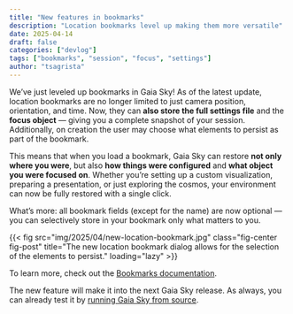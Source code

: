 ```yaml
---
title: "New features in bookmarks"
description: "Location bookmarks level up making them more versatile"
date: 2025-04-14
draft: false
categories: ["devlog"]
tags: ["bookmarks", "session", "focus", "settings"]
author: "tsagrista"
---
```


We’ve just leveled up bookmarks in Gaia Sky! As of the latest update, location bookmarks are no longer limited to just camera position, orientation, and time. Now, they can **also store the full settings file** and the **focus object** — giving you a complete snapshot of your session. Additionally, on creation the user may choose what elements to persist as part of the bookmark.

This means that when you load a bookmark, Gaia Sky can restore **not only where you were**, but also **how things were configured** and **what object you were focused on**. Whether you’re setting up a custom visualization, preparing a presentation, or just exploring the cosmos, your environment can now be fully restored with a single click.

What’s more: all bookmark fields (except for the name) are now optional — you can selectively store in your bookmark only what matters to you.

{{< fig src="img/2025/04/new-location-bookmark.jpg" class="fig-center fig-post" title="The new location bookmark dialog allows for the selection of the elements to persist." loading="lazy" >}}

To learn more, check out the [Bookmarks documentation](https://gaia.ari.uni-heidelberg.de/gaiasky/docs/master/Bookmarks.html).

The new feature will make it into the next Gaia Sky release. As always, you can already test it by [running Gaia Sky from source](https://gaia.ari.uni-heidelberg.de/gaiasky/docs/master/Installation.html#run-from-source).

